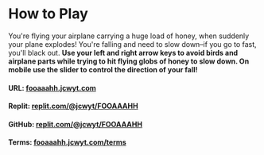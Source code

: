 # How to Play
You're flying your airplane carrying a huge load of honey, when suddenly your plane explodes! You're falling and need to slow down–if you go to fast, you'll black out. **Use your left and right arrow keys to avoid birds and airplane parts while trying to hit flying globs of honey to slow down. On mobile use the slider to control the direction of your fall!**
#### URL: [fooaaahh.jcwyt.com](https://fooaaahh.jcwyt.com)
#### Replit: [replit.com/@jcwyt/FOOAAAHH](https://replit.com/@jcwyt/FOOAAAHH)
#### GitHub: [replit.com/@jcwyt/FOOAAAHH](https://github.com/JonahKC/FOOAAAHH)

#### Terms: [fooaaahh.jcwyt.com/terms](https://fooaaahh.jcwyt.com/terms)
